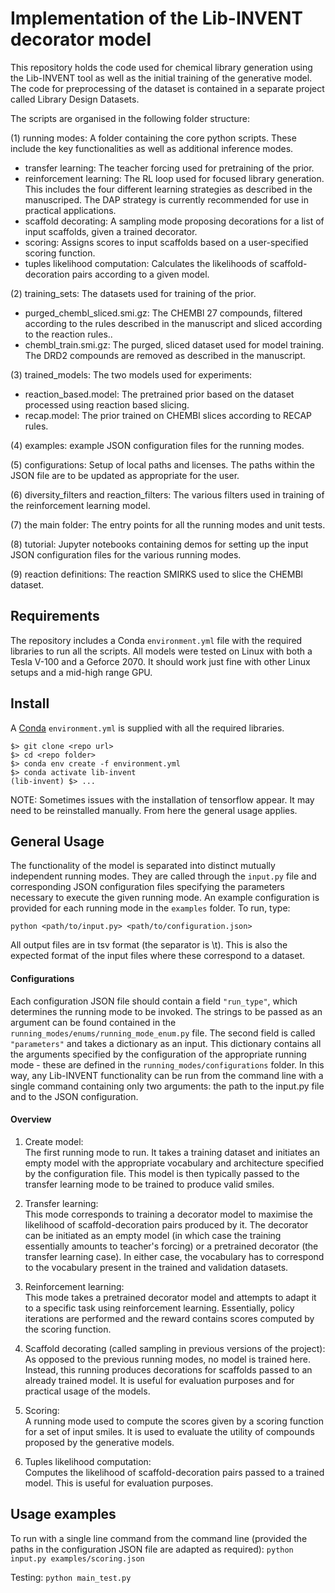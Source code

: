 Implementation of the Lib-INVENT decorator model
=======================================================================================================================================

This repository holds the code used for chemical library generation using the Lib-INVENT tool as well as the initial training of the generative model.
The code for preprocessing of the dataset is contained in a separate project called Library Design Datasets. 

The scripts are organised in the following folder structure:

(1) running modes: A folder containing the core python scripts. These include the key functionalities as well as additional inference modes.
- transfer learning: The teacher forcing used for pretraining of the prior.
- reinforcement learning: The RL loop used for focused library generation. This includes the four different learning strategies as described in the manuscriped. The DAP strategy is currently recommended for use in practical applications.
- scaffold decorating: A sampling mode proposing decorations for a list of input scaffolds, given a trained decorator.
- scoring: Assigns scores to input scaffolds based on a user-specified scoring function.
- tuples likelihood computation: Calculates the likelihoods of scaffold-decoration pairs according to a given model. <br>

(2) training_sets: The datasets used for training of the prior.
- purged_chembl_sliced.smi.gz: The CHEMBl 27 compounds, filtered according to the rules described in the manuscript and sliced according to the reaction rules..
- chembl_train.smi.gz: The purged, sliced dataset used for model training. The DRD2 compounds are removed as described in the manuscript.

(3) trained_models: The two models used for experiments:
- reaction_based.model: The pretrained prior based on the dataset processed using reaction based slicing.
- recap.model: The prior trained on CHEMBl slices according to RECAP rules.

(4) examples: example JSON configuration files for the running modes.

(5) configurations: Setup of local paths and licenses. The paths within the JSON file are to be updated as appropriate for the user.

(6) diversity_filters and reaction_filters: The various filters used in training of the reinforcement learning model.

(7) the main folder: The entry points for all the running modes and unit tests.

(8) tutorial: Jupyter notebooks containing demos for setting up the input JSON configuration files for the various running modes.

(9) reaction definitions: The reaction SMIRKS used to slice the CHEMBl dataset.

Requirements
------------
The repository includes a Conda `environment.yml` file with the required libraries to run all the scripts. All models were tested on Linux with both a Tesla V-100 and a Geforce 2070. It should work just fine with other Linux setups and a mid-high range GPU.

Install
-------
A [Conda](https://conda.io/miniconda.html) `environment.yml` is supplied with all the required libraries.

~~~~
$> git clone <repo url>
$> cd <repo folder>
$> conda env create -f environment.yml
$> conda activate lib-invent
(lib-invent) $> ...
~~~~
NOTE: Sometimes issues with the installation of tensorflow appear. It may need to be reinstalled manually.
From here the general usage applies.

General Usage
-------------
The functionality of the model is separated into distinct mutually independent running modes. 
They are called through the `input.py` file and corresponding JSON configuration files specifying the parameters necessary to execute the given running mode. An example configuration is provided for each running mode in the `examples` folder.
To run, type:

`python <path/to/input.py> <path/to/configuration.json>`

All output files are in tsv format (the separator is \t). This is also the expected format of the input files where these correspond to a dataset.

#### Configurations
Each configuration JSON file should contain a field `"run_type"`, which determines the running mode to be invoked. The strings to be passed as an argument can be found contained in the `running_modes/enums/running_mode_enum.py` file.
The second field is called `"parameters"` and takes a dictionary as an input. This dictionary contains all the arguments specified by the configuration of the appropriate running mode - these are defined in the `running_modes/configurations` folder.
In this way, any Lib-INVENT functionality can be run from the command line with a single command containing only two arguments: the path to the input.py file and to the JSON configuration.

#### Overview
1) Create model: <br>
The first running mode to run. It takes a training dataset and initiates an empty model with the appropriate vocabulary and architecture specified by the configuration file. This model is then typically passed to the transfer learning mode to be trained to produce valid smiles. 

2) Transfer learning: <br>
This mode corresponds to training a decorator model to maximise the likelihood of scaffold-decoration pairs produced by it. The decorator can be initiated as an empty model (in which case the training essentially amounts to teacher's forcing) or a pretrained decorator (the transfer learning case). In either case, the vocabulary has to correspond to the vocabulary present in the trained and validation datasets.

3) Reinforcement learning: <br>
This mode takes a pretrained decorator model and attempts to adapt it to a specific task using reinforcement learning. Essentially, policy iterations are performed and the reward contains scores computed by the scoring function.

4) Scaffold decorating (called sampling in previous versions of the project): <br>
As opposed to the previous running modes, no model is trained here. Instead, this running produces decorations for scaffolds passed to an already trained model. It is useful for evaluation purposes and for practical usage of the models.

5) Scoring: <br>
A running mode used to compute the scores given by a scoring function for a set of input smiles. It is used to evaluate the utility of compounds proposed by the generative models.

6) Tuples likelihood computation: <br>
Computes the likelihood of scaffold-decoration pairs passed to a trained model. This is useful for evaluation purposes.



Usage examples
--------------
To run with a single line command from the command line (provided the paths in the configuration JSON file are adapted as required):
`python input.py examples/scoring.json`

Testing:
`python main_test.py`



